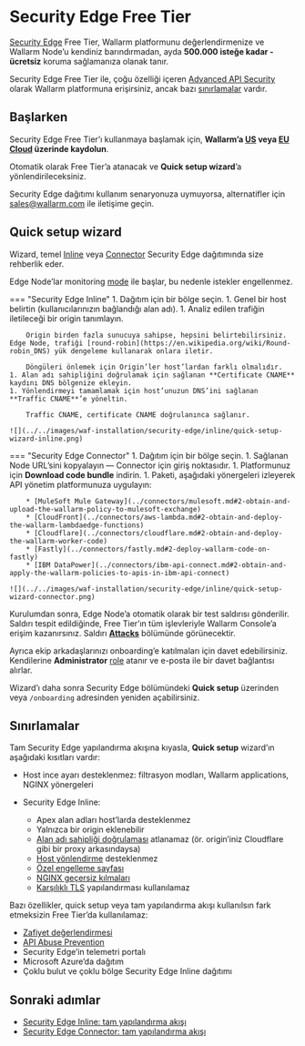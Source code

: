 # Security Edge Free Tier

[Security Edge](overview.md) Free Tier, Wallarm platformunu değerlendirmenize ve Wallarm Node’u kendiniz barındırmadan, ayda **500.000 isteğe kadar - ücretsiz** koruma sağlamanıza olanak tanır.

Security Edge Free Tier ile, çoğu özelliği içeren [Advanced API Security](../../about-wallarm/subscription-plans.md#core-subscription-plans) olarak Wallarm platformuna erişirsiniz, ancak bazı [sınırlamalar](#limitations) vardır.

## Başlarken

Security Edge Free Tier’ı kullanmaya başlamak için, **Wallarm’a [US](https://us1.my.wallarm.com/signup/?utm_source=wallarm_docs&utm_campaign=se_free_tier_guide) veya [EU Cloud](https://my.wallarm.com/signup/?utm_source=wallarm_docs&utm_campaign=se_free_tier_guide) üzerinde kaydolun**.

Otomatik olarak Free Tier’a atanacak ve **Quick setup wizard**’a yönlendirileceksiniz.

Security Edge dağıtımı kullanım senaryonuza uymuyorsa, alternatifler için sales@wallarm.com ile iletişime geçin.

## Quick setup wizard

Wizard, temel [Inline](inline/overview.md) veya [Connector](se-connector.md) Security Edge dağıtımında size rehberlik eder.

Edge Node’lar monitoring [mode](../../admin-en/configure-wallarm-mode.md) ile başlar, bu nedenle istekler engellenmez.

=== "Security Edge Inline"
    1. Dağıtım için bir bölge seçin.
    1. Genel bir host belirtin (kullanıcılarınızın bağlandığı alan adı).
    1. Analiz edilen trafiğin iletileceği bir origin tanımlayın.

        Origin birden fazla sunucuya sahipse, hepsini belirtebilirsiniz. Edge Node, trafiği [round-robin](https://en.wikipedia.org/wiki/Round-robin_DNS) yük dengeleme kullanarak onlara iletir.

        Döngüleri önlemek için Origin’ler host’lardan farklı olmalıdır.
    1. Alan adı sahipliğini doğrulamak için sağlanan **Certificate CNAME** kaydını DNS bölgenize ekleyin.
    1. Yönlendirmeyi tamamlamak için host’unuzun DNS’ini sağlanan **Traffic CNAME**’e yöneltin.

        Traffic CNAME, certificate CNAME doğrulanınca sağlanır.

    ![](../../images/waf-installation/security-edge/inline/quick-setup-wizard-inline.png)
=== "Security Edge Connector"
    1. Dağıtım için bir bölge seçin.
    1. Sağlanan Node URL’sini kopyalayın — Connector için giriş noktasıdır.
    1. Platformunuz için **Download code bundle** indirin.
    1. Paketi, aşağıdaki yönergeleri izleyerek API yönetim platformunuza uygulayın:

        * [MuleSoft Mule Gateway](../connectors/mulesoft.md#2-obtain-and-upload-the-wallarm-policy-to-mulesoft-exchange)
        * [CloudFront](../connectors/aws-lambda.md#2-obtain-and-deploy-the-wallarm-lambdaedge-functions)
        * [Cloudflare](../connectors/cloudflare.md#2-obtain-and-deploy-the-wallarm-worker-code)
        * [Fastly](../connectors/fastly.md#2-deploy-wallarm-code-on-fastly)
        * [IBM DataPower](../connectors/ibm-api-connect.md#2-obtain-and-apply-the-wallarm-policies-to-apis-in-ibm-api-connect)

    ![](../../images/waf-installation/security-edge/inline/quick-setup-wizard-connector.png)

Kurulumdan sonra, Edge Node’a otomatik olarak bir test saldırısı gönderilir. Saldırı tespit edildiğinde, Free Tier’ın tüm işlevleriyle Wallarm Console’a erişim kazanırsınız. Saldırı [**Attacks**](../../user-guides/events/check-attack.md) bölümünde görünecektir.

Ayrıca ekip arkadaşlarınızı onboarding’e katılmaları için davet edebilirsiniz. Kendilerine **Administrator** [role](../../user-guides/settings/users.md#user-roles) atanır ve e-posta ile bir davet bağlantısı alırlar.

Wizard’ı daha sonra Security Edge bölümündeki **Quick setup** üzerinden veya `/onboarding` adresinden yeniden açabilirsiniz.

## Sınırlamalar

Tam Security Edge yapılandırma akışına kıyasla, **Quick setup** wizard’ın aşağıdaki kısıtları vardır:

* Host ince ayarı desteklenmez: filtrasyon modları, Wallarm applications, NGINX yönergeleri
* Security Edge Inline:

    * Apex alan adları host’larda desteklenmez
    * Yalnızca bir origin eklenebilir
    * [Alan adı sahipliği doğrulaması](inline/deployment.md#3-certificates) atlanamaz (ör. origin’iniz Cloudflare gibi bir proxy arkasındaysa)
    * [Host yönlendirme](inline/host-redirection.md) desteklenmez
    * [Özel engelleme sayfası](inline/custom-block-page.md)
    * [NGINX geçersiz kılmaları](inline/nginx-overrides.md)
    * [Karşılıklı TLS](inline/mtls.md) yapılandırması kullanılamaz

Bazı özellikler, quick setup veya tam yapılandırma akışı kullanılsın fark etmeksizin Free Tier’da kullanılamaz:

* [Zafiyet değerlendirmesi](../../user-guides/vulnerabilities.md)
* [API Abuse Prevention](../../api-abuse-prevention/overview.md)
* Security Edge’in telemetri portalı
* Microsoft Azure’da dağıtım
* Çoklu bulut ve çoklu bölge Security Edge Inline dağıtımı

## Sonraki adımlar

* [Security Edge Inline: tam yapılandırma akışı](inline/deployment.md)
* [Security Edge Connector: tam yapılandırma akışı](se-connector.md)